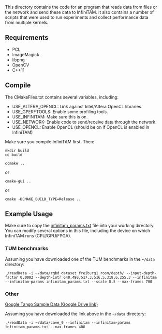 
This directory contains the code for an program that reads data from files or the network and send these data to InfiniTAM. It also contains a number of scripts that were used to run experiments and collect performance data from multiple kernels.

## Requirements

* PCL
* ImageMagick
* libpng
* OpenCV
* C++11

## Compile

The CMakeFiles.txt contains several variables, including:

* USE\_ALTERA\_OPENCL: Link against Intel/Altera OpenCL libraries.
* USE\_GPERFTOOLS: Enable some profiling tools.
* USE\_INFINITAM: Make sure this is on.
* USE\_NETWORK: Enable code to send/receive data through the network.
* USE\_OPENCL: Enable OpenCL (should be on if OpenCL is enabled in InfiniTAM)


Make sure you compile InfiniTAM first. Then:

```
mkdir build
cd build
```
`ccmake ..`

or

`cmake-gui ..`

or

`cmake -DCMAKE_BUILD_TYPE=Release ..`

## Example Usage

Make sure to copy the [infinitam\_params.txt](src/infinitam_params.txt) file into your working directory. You can modify several options in this file, including the device on which InfiniTAM runs (CPU/GPU/FPGA).

### TUM benchmarks

Assuming you have downloaded one of the TUM benchmarks in the `~/data` directory:


```
./readData -i ~/data/rgbd_dataset_freiburg1_room/depth/ --input-depth-factor 0.0002 --depth-intr 640,480,517.3,516.5,318.6,255.3 --infinitam --infinitam-params infinitam_params.txt --scale 0.5 --max-frames 700
```

### Other

[Google Tango Sample Data (Google Drive link)](https://drive.google.com/file/d/1T1tdXZcax1XoaN2SoEIspaXYkn3eHt_i/view?usp=sharing)

Assuming you have downloaded the link above in the `~/data` directory:

```
./readData -i ~/data/cave_9 --infinitam --infinitam-params infinitam_params.txt --max-frames 400
```

